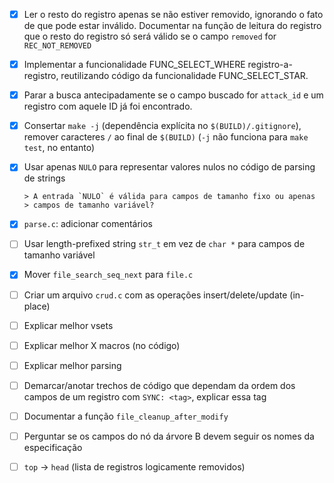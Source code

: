  - [x] Ler o resto do registro apenas se não estiver removido,
       ignorando o fato de que pode estar inválido. Documentar na
       função de leitura do registro que o resto do registro só será
       válido se o campo `removed` for `REC_NOT_REMOVED`

 - [x] Implementar a funcionalidade FUNC_SELECT_WHERE
       registro-a-registro, reutilizando código da funcionalidade
       FUNC_SELECT_STAR.

 - [x] Parar a busca antecipadamente se o campo buscado for `attack_id`
       e um registro com aquele ID já foi encontrado.

 - [x] Consertar `make -j` (dependência explícita no `$(BUILD)/.gitignore`),
       remover caracteres `/` ao final de `$(BUILD)`
       (`-j` não funciona para `make test`, no entanto)

 - [x] Usar apenas `NULO` para representar valores nulos no código de
       parsing de strings

       > A entrada `NULO` é válida para campos de tamanho fixo ou apenas
       > campos de tamanho variável?

 - [x] `parse.c`: adicionar comentários

 - [ ] Usar length-prefixed string `str_t` em vez de `char *` para campos de
       tamanho variável

 - [x] Mover `file_search_seq_next` para `file.c`

 - [ ] Criar um arquivo `crud.c` com as operações insert/delete/update (in-place)

 - [ ] Explicar melhor vsets

 - [ ] Explicar melhor X macros (no código)

 - [ ] Explicar melhor parsing

 - [ ] Demarcar/anotar trechos de código que dependam da ordem dos campos
       de um registro com `SYNC: <tag>`, explicar essa tag

 - [ ] Documentar a função `file_cleanup_after_modify`

 - [ ] Perguntar se os campos do nó da árvore B devem seguir os nomes da especificação

 - [ ] `top` -> `head` (lista de registros logicamente removidos)

